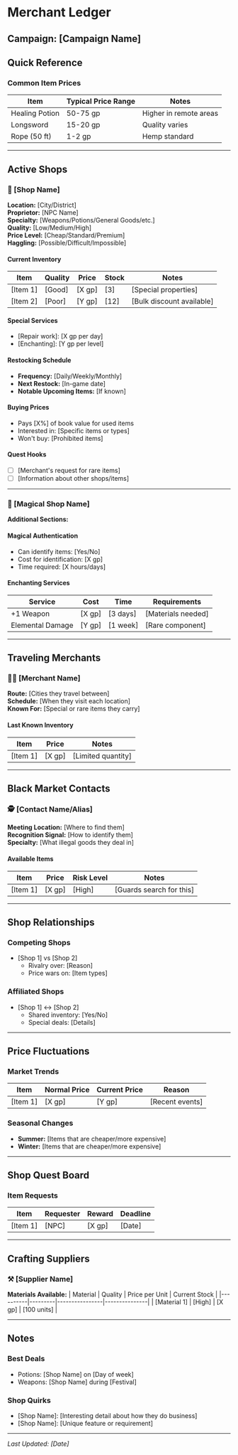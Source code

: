 # Merchant Ledger
## Campaign: [Campaign Name]

## Quick Reference
### Common Item Prices
| Item | Typical Price Range | Notes |
|------|---------------------|-------|
| Healing Potion | 50-75 gp | Higher in remote areas |
| Longsword | 15-20 gp | Quality varies |
| Rope (50 ft) | 1-2 gp | Hemp standard |

---

## Active Shops

### 🏪 [Shop Name]
**Location:** [City/District]  
**Proprietor:** [NPC Name]  
**Specialty:** [Weapons/Potions/General Goods/etc.]  
**Quality:** [Low/Medium/High]  
**Price Level:** [Cheap/Standard/Premium]  
**Haggling:** [Possible/Difficult/Impossible]

#### Current Inventory
| Item | Quality | Price | Stock | Notes |
|------|---------|-------|-------|-------|
| [Item 1] | [Good] | [X gp] | [3] | [Special properties] |
| [Item 2] | [Poor] | [Y gp] | [12] | [Bulk discount available] |

#### Special Services
- [Repair work]: [X gp per day]
- [Enchanting]: [Y gp per level]

#### Restocking Schedule
- **Frequency:** [Daily/Weekly/Monthly]
- **Next Restock:** [In-game date]
- **Notable Upcoming Items:** [If known]

#### Buying Prices
- Pays [X%] of book value for used items
- Interested in: [Specific items or types]
- Won't buy: [Prohibited items]

#### Quest Hooks
- [ ] [Merchant's request for rare items]
- [ ] [Information about other shops/items]

---

### 🏺 [Magical Shop Name]
**Additional Sections:**
#### Magical Authentication
- Can identify items: [Yes/No]
- Cost for identification: [X gp]
- Time required: [X hours/days]

#### Enchanting Services
| Service | Cost | Time | Requirements |
|---------|------|------|--------------|
| +1 Weapon | [X gp] | [3 days] | [Materials needed] |
| Elemental Damage | [Y gp] | [1 week] | [Rare component] |

---

## Traveling Merchants

### 🚶‍♂️ [Merchant Name]
**Route:** [Cities they travel between]  
**Schedule:** [When they visit each location]  
**Known For:** [Special or rare items they carry]

#### Last Known Inventory
| Item | Price | Notes |
|------|-------|-------|
| [Item 1] | [X gp] | [Limited quantity] |

---

## Black Market Contacts

### 🕵️ [Contact Name/Alias]
**Meeting Location:** [Where to find them]  
**Recognition Signal:** [How to identify them]  
**Specialty:** [What illegal goods they deal in]

#### Available Items
| Item | Price | Risk Level | Notes |
|------|-------|------------|-------|
| [Item 1] | [X gp] | [High] | [Guards search for this] |

---

## Shop Relationships
### Competing Shops
- [Shop 1] vs [Shop 2]
  - Rivalry over: [Reason]
  - Price wars on: [Item types]

### Affiliated Shops
- [Shop 1] ↔️ [Shop 2]
  - Shared inventory: [Yes/No]
  - Special deals: [Details]

---

## Price Fluctuations
### Market Trends
| Item | Normal Price | Current Price | Reason |
|------|--------------|---------------|--------|
| [Item 1] | [X gp] | [Y gp] | [Recent events] |

### Seasonal Changes
- **Summer:** [Items that are cheaper/more expensive]
- **Winter:** [Items that are cheaper/more expensive]

---

## Shop Quest Board
### Item Requests
| Item | Requester | Reward | Deadline |
|------|-----------|--------|----------|
| [Item 1] | [NPC] | [X gp] | [Date] |

---

## Crafting Suppliers

### ⚒️ [Supplier Name]
**Materials Available:**
| Material | Quality | Price per Unit | Current Stock |
|----------|---------|----------------|---------------|
| [Material 1] | [High] | [X gp] | [100 units] |

---

## Notes
### Best Deals
- Potions: [Shop Name] on [Day of week]
- Weapons: [Shop Name] during [Festival]

### Shop Quirks
- [Shop Name]: [Interesting detail about how they do business]
- [Shop Name]: [Unique feature or requirement]

---

*Last Updated: [Date]*
